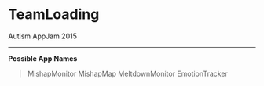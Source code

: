 # TeamLoading
Autism AppJam 2015

***

**Possible App Names**
> MishapMonitor
> MishapMap
> MeltdownMonitor
> EmotionTracker
